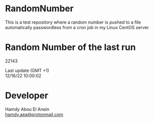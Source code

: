 # RandomNumber    
This is a test repository where a random number is pushed to a file automatically passwordless from a cron job in my Linux CentOS server    
# Random Number of the last run   
22143
      
Last update (GMT +1)    
12/16/22 10:00:02
# Developer    
Hamdy Abou El Anein   
hamdy.aea@protonmail.com
